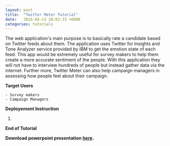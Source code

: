 ```yaml
---
layout: post
title:  "Twitter Meter Tutorial"
date:   2016-04-13 20:02:33 +0800
categories: tutorials
---
```



The web application's main purpose is to basically rate a candidate based on Twitter feeds about them. The application uses Twitter for Insights and Tone Analyzer service provided by IBM to get the emotion state of each feed. This app would be extremely useful for survey makers to help them create a more accurate sentiment of the people. With this application they will not have to interview hundreds of people but instead gather data via the internet. Further more, Twitter Meter can also help campaign managers in assessing how people feel about their campaign.

**Target Users**

	- Survey makers
	- Campaign Managers

**Deployement Instruction**

1. 

**End of Tutorial**

**Download powerpoint presentation [here][presentation].**

[presentation]: https://github.com/kevindomm/Auto-Scaling/blob/master/autoscaling/Auto-Scaling.pptx?raw=true